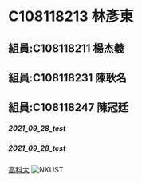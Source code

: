 # C108118213 林彥東
## 組員:C108118211 楊杰羲
## 組員:C108118231 陳耿名
## 組員:C108118247 陳冠廷

##### 2021_09_28_test
##### 2021_09_28_test


[高科大](http://www.nkust.edu.tw)
![NKUST](https://www.nkust.edu.tw/var/file/0/1000/img/513/182513897.png)
